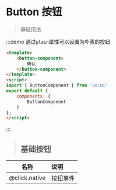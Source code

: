 # Button 按钮

> 基础用法

:::demo 通过`plain`属性可以设置为朴素的按钮

```html
<template>
    <button-component>
        确认
    </button-component>
</template>
<script>
import { ButtonComponent } from 'vo-ui'
export default {
    components: {
        ButtonComponent
    }
};
</script>
```

:::

> ## 基础按钮

| 名称        | 说明          
| ------------- |:-------------|
| @click.native  | 按钮事件 |
